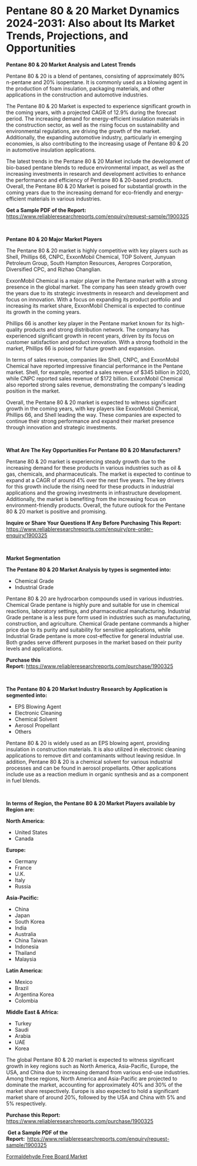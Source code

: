 <p><h1>Pentane 80 & 20 Market Dynamics 2024-2031: Also about Its Market Trends, Projections, and Opportunities</h1></p><p><strong>Pentane 80 & 20 Market Analysis and Latest Trends</strong></p>
<p><p>Pentane 80 & 20 is a blend of pentanes, consisting of approximately 80% n-pentane and 20% isopentane. It is commonly used as a blowing agent in the production of foam insulation, packaging materials, and other applications in the construction and automotive industries.</p><p>The Pentane 80 & 20 Market is expected to experience significant growth in the coming years, with a projected CAGR of 12.9% during the forecast period. The increasing demand for energy-efficient insulation materials in the construction sector, as well as the rising focus on sustainability and environmental regulations, are driving the growth of the market. Additionally, the expanding automotive industry, particularly in emerging economies, is also contributing to the increasing usage of Pentane 80 & 20 in automotive insulation applications.</p><p>The latest trends in the Pentane 80 & 20 Market include the development of bio-based pentane blends to reduce environmental impact, as well as the increasing investments in research and development activities to enhance the performance and efficiency of Pentane 80 & 20-based products. Overall, the Pentane 80 & 20 Market is poised for substantial growth in the coming years due to the increasing demand for eco-friendly and energy-efficient materials in various industries.</p></p>
<p><strong>Get a Sample PDF of the Report:&nbsp;</strong> <a href="https://www.reliableresearchreports.com/enquiry/request-sample/1900325">https://www.reliableresearchreports.com/enquiry/request-sample/1900325</a></p>
<p>&nbsp;</p>
<p><strong>Pentane 80 & 20 Major Market Players</strong></p>
<p><p>The Pentane 80 & 20 market is highly competitive with key players such as Shell, Phillips 66, CNPC, ExxonMobil Chemical, TOP Solvent, Junyuan Petroleum Group, South Hampton Resources, Aeropres Corporation, Diversified CPC, and Rizhao Changlian.</p><p>ExxonMobil Chemical is a major player in the Pentane market with a strong presence in the global market. The company has seen steady growth over the years due to its strategic investments in research and development and focus on innovation. With a focus on expanding its product portfolio and increasing its market share, ExxonMobil Chemical is expected to continue its growth in the coming years.</p><p>Phillips 66 is another key player in the Pentane market known for its high-quality products and strong distribution network. The company has experienced significant growth in recent years, driven by its focus on customer satisfaction and product innovation. With a strong foothold in the market, Phillips 66 is poised for future growth and expansion.</p><p>In terms of sales revenue, companies like Shell, CNPC, and ExxonMobil Chemical have reported impressive financial performance in the Pentane market. Shell, for example, reported a sales revenue of $345 billion in 2020, while CNPC reported sales revenue of $172 billion. ExxonMobil Chemical also reported strong sales revenue, demonstrating the company's leading position in the market.</p><p>Overall, the Pentane 80 & 20 market is expected to witness significant growth in the coming years, with key players like ExxonMobil Chemical, Phillips 66, and Shell leading the way. These companies are expected to continue their strong performance and expand their market presence through innovation and strategic investments.</p></p>
<p>&nbsp;</p>
<p><strong>What Are The Key Opportunities For Pentane 80 & 20 Manufacturers?</strong></p>
<p><p>Pentane 80 & 20 market is experiencing steady growth due to the increasing demand for these products in various industries such as oil & gas, chemicals, and pharmaceuticals. The market is expected to continue to expand at a CAGR of around 4% over the next five years. The key drivers for this growth include the rising need for these products in industrial applications and the growing investments in infrastructure development. Additionally, the market is benefiting from the increasing focus on environment-friendly products. Overall, the future outlook for the Pentane 80 & 20 market is positive and promising.</p></p>
<p><strong>Inquire or Share Your Questions If Any Before Purchasing This Report:</strong> <a href="https://www.reliableresearchreports.com/enquiry/pre-order-enquiry/1900325">https://www.reliableresearchreports.com/enquiry/pre-order-enquiry/1900325</a></p>
<p>&nbsp;</p>
<p><strong>Market Segmentation</strong></p>
<p><strong>The Pentane 80 & 20 Market Analysis by types is segmented into:</strong></p>
<p><ul><li>Chemical Grade</li><li>Industrial Grade</li></ul></p>
<p><p>Pentane 80 & 20 are hydrocarbon compounds used in various industries. Chemical Grade pentane is highly pure and suitable for use in chemical reactions, laboratory settings, and pharmaceutical manufacturing. Industrial Grade pentane is a less pure form used in industries such as manufacturing, construction, and agriculture. Chemical Grade pentane commands a higher price due to its purity and suitability for sensitive applications, while Industrial Grade pentane is more cost-effective for general industrial use. Both grades serve different purposes in the market based on their purity levels and applications.</p></p>
<p><strong>Purchase this Report:&nbsp;</strong><a href="https://www.reliableresearchreports.com/purchase/1900325">https://www.reliableresearchreports.com/purchase/1900325</a></p>
<p>&nbsp;</p>
<p><strong>The Pentane 80 & 20 Market Industry Research by Application is segmented into:</strong></p>
<p><ul><li>EPS Blowing Agent</li><li>Electronic Cleaning</li><li>Chemical Solvent</li><li>Aerosol Propellant</li><li>Others</li></ul></p>
<p><p>Pentane 80 & 20 is widely used as an EPS blowing agent, providing insulation in construction materials. It is also utilized in electronic cleaning applications to remove dirt and contaminants without leaving residue. In addition, Pentane 80 & 20 is a chemical solvent for various industrial processes and can be found in aerosol propellants. Other applications include use as a reaction medium in organic synthesis and as a component in fuel blends.</p></p>
<p>&nbsp;</p>
<p><strong>In terms of Region, the Pentane 80 & 20 Market Players available by Region are:</strong></p>
<p>
    <p> <strong> North America: </strong>
        <ul>
            <li>United States</li>
            <li>Canada</li>
        </ul>
        </p> 
    <p> <strong> Europe: </strong>
        <ul>
            <li>Germany</li>
            <li>France</li>
            <li>U.K.</li>
            <li>Italy</li>
            <li>Russia</li>
        </ul>
        </p> 
    <p> <strong> Asia-Pacific: </strong>
        <ul>
            <li>China</li>
            <li>Japan</li>
            <li>South Korea</li>
            <li>India</li>
            <li>Australia</li>
            <li>China Taiwan</li>
            <li>Indonesia</li>
            <li>Thailand</li>
            <li>Malaysia</li>
        </ul>
        </p> 
    <p> <strong> Latin America: </strong>
        <ul>
            <li>Mexico</li>
            <li>Brazil</li>
            <li>Argentina Korea</li>
            <li>Colombia</li>
        </ul>
        </p> 
    <p> <strong> Middle East & Africa: </strong>
        <ul>
            <li>Turkey</li>
            <li>Saudi</li>
            <li>Arabia</li>
            <li>UAE</li>
            <li>Korea</li>
        </ul>
    </p>
    </p>
<p><p>The global Pentane 80 & 20 market is expected to witness significant growth in key regions such as North America, Asia-Pacific, Europe, the USA, and China due to increasing demand from various end-use industries. Among these regions, North America and Asia-Pacific are projected to dominate the market, accounting for approximately 40% and 30% of the market share respectively. Europe is also expected to hold a significant market share of around 20%, followed by the USA and China with 5% and 5% respectively.</p></p>
<p><strong>Purchase this Report: </strong><a href="https://www.reliableresearchreports.com/purchase/1900325">https://www.reliableresearchreports.com/purchase/1900325</a></p>
<p>&nbsp;<strong>Get a Sample PDF of the Report:&nbsp;&nbsp;</strong><a href="https://www.reliableresearchreports.com/enquiry/request-sample/1900325">https://www.reliableresearchreports.com/enquiry/request-sample/1900325</a></p>
<p><strong></strong></p>
<p><p><a href="https://invited-way-688.notion.site/Formaldehyde-Free-Board-Market-Size-Furnishes-Valuable-Information-Encompassing-Market-Share-Market-2fae6448287d4508aa1cbae098a3d9f5">Formaldehyde Free Board Market</a></p></p>